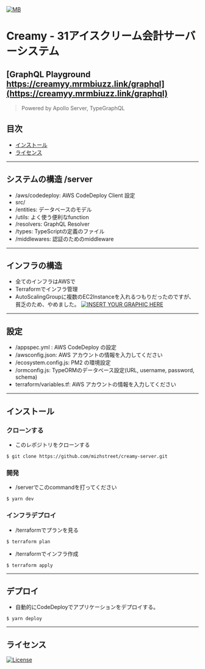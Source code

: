 
<a href="#"><img src="https://upload.wikimedia.org/wikipedia/commons/thumb/d/d8/Baskin-Robbins_logo.svg/1200px-Baskin-Robbins_logo.svg.png" title="Mb" alt="MB"></a>

# Creamy - 31アイスクリーム会計サーバーシステム

## [GraphQL Playground https://creamyy.mrmbiuzz.link/graphql](https://creamyy.mrmbiuzz.link/graphql)
> Powered by Apollo Server, TypeGraphQL

## 目次

- [インストール](#インストール)
- [ライセンス](#ライセンス)

---

## システムの構造 /server
- /aws/codedeploy: AWS CodeDeploy Client 設定
- src/
- /entities: データベースのモデル
- /utils: よく使う便利なfunction
- /resolvers: GraphQL Resolver
- /types: TypeScriptの定義のファイル
- /middlewares: 認証のためのmiddleware
---
## インフラの構造
- 全てのインフラはAWSで
- Terraformでインフラ管理
- AutoScalingGroupに複数のEC2Instanceを入れるつもりだったのですが、貧乏のため、やめました。
[![INSERT YOUR GRAPHIC HERE](https://lh3.googleusercontent.com/pw/ACtC-3fgoHI601hO3idi6piZHyTWCyVPMuS66fddnFNDmQ11IpFPSzB_M3g7otGnO0mirlnQttVlNM2X6hV_OywUJRqto2gFkbFaOTULPdJTCnAkcVFUOPDQrsTgDRpUcWMTB-ImVptvGqxquyvLU7rkibIg=w1112-h625-no?authuser=0)]()
---


## 設定
- /appspec.yml :  AWS CodeDeploy の設定
- /awsconfig.json: AWS アカウントの情報を入力してください
- /ecosystem.config.js: PM2 の環境設定
- /ormconfig.js: TypeORMのデータベース設定(URL, username, password, schema)
- terraform/variables.tf: AWS アカウントの情報を入力してください
---

## インストール

### クローンする

- このレポジトリをクローンする

```shell
$ git clone https://github.com/mizhstreet/creamy-server.git
```

### 開発

- /serverでこのcommandを打ってください

```shell
$ yarn dev
```

### インフラデプロイ
- /terraformでプランを見る
```shell
$ terraform plan
```
- /terraformでインフラ作成
```shell
$ terraform apply
```


---

## デプロイ
- 自動的にCodeDeployでアプリケーションをデプロイする。

```shell
$ yarn deploy
```

---

## ライセンス

[![License](http://img.shields.io/:license-mit-blue.svg?style=flat-square)](http://badges.mit-license.org)
